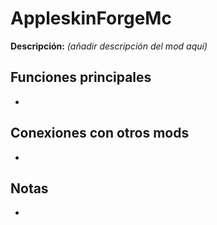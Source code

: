 # AppleskinForgeMc

**Descripción:** *(añadir descripción del mod aquí)*

## Funciones principales
- 

## Conexiones con otros mods
- 

## Notas
- 
